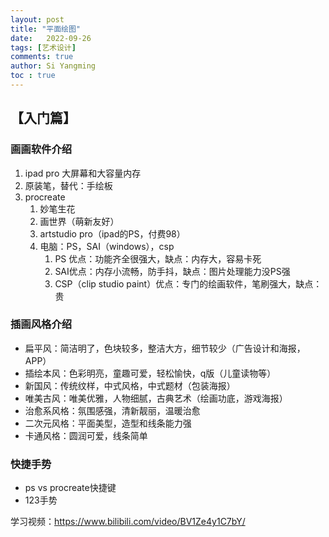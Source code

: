 ```yaml
---
layout: post
title: "平面绘图"
date:   2022-09-26
tags: [艺术设计]
comments: true
author: Si Yangming
toc : true
---
```


## 【入门篇】

### 画画软件介绍

1. ipad pro 大屏幕和大容量内存
2. 原装笔，替代：手绘板
3. procreate
   1. 妙笔生花
   2. 画世界（萌新友好）
   3. artstudio pro（ipad的PS，付费98）
   4. 电脑：PS，SAI（windows），csp
      1. PS 优点：功能齐全很强大，缺点：内存大，容易卡死
      2. SAI优点：内存小流畅，防手抖，缺点：图片处理能力没PS强
      3. CSP（clip studio paint）优点：专门的绘画软件，笔刷强大，缺点：贵

### 插画风格介绍

* 扁平风：简洁明了，色块较多，整洁大方，细节较少（广告设计和海报，APP）
* 插绘本风：色彩明亮，童趣可爱，轻松愉快，q版（儿童读物等）
* 新国风：传统纹样，中式风格，中式题材（包装海报）
* 唯美古风：唯美优雅，人物细腻，古典艺术（绘画功底，游戏海报）
* 治愈系风格：氛围感强，清新靓丽，温暖治愈
* 二次元风格：平面美型，造型和线条能力强
* 卡通风格：圆润可爱，线条简单

### 快捷手势

* ps vs procreate快捷键
* 123手势

学习视频：https://www.bilibili.com/video/BV1Ze4y1C7bY/